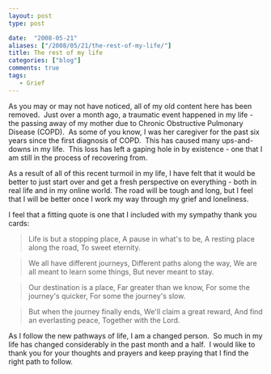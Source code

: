 ```yaml
---
layout: post
type: post

date:  "2008-05-21"
aliases: ["/2008/05/21/the-rest-of-my-life/"]
title: The rest of my life
categories: ["blog"]
comments: true
tags:
   - Grief
---
```

As you may or may not have noticed, all of my old content here has been removed.  Just over a month ago, a traumatic event happened in my life - the passing away of my mother due to Chronic Obstructive Pulmonary Disease (COPD).  As some of you know, I was her caregiver for the past six years since the first diagnosis of COPD.  This has caused many ups-and-downs in my life.  This loss has left a gaping hole in by existence - one that I am still in the process of recovering from.

As a result of all of this recent turmoil in my life, I have felt that it would be better to just start over and get a fresh perspective on everything - both in real life and in my online world. The road will be tough and long, but I feel that I will be better once I work my way through my grief and loneliness.

I feel that a fitting quote is one that I included with my sympathy thank you cards:

> Life is but a stopping place,
> A pause in what's to be,
> A resting place along the road,
> To sweet eternity.

> We all have different journeys,
> Different paths along the way,
> We are all meant to learn some things,
> But never meant to stay.

> Our destination is a place,
> Far greater than we know,
> For some the journey's quicker,
> For some the journey's slow.

> But when the journey finally ends,
> We'll claim a great reward,
> And find an everlasting peace,
> Together with the Lord.

As I follow the new pathways of life, I am a changed person.  So much in my life has changed considerably in the past month and a half.  I would like to thank you for your thoughts and prayers and keep praying that I find the right path to follow.
